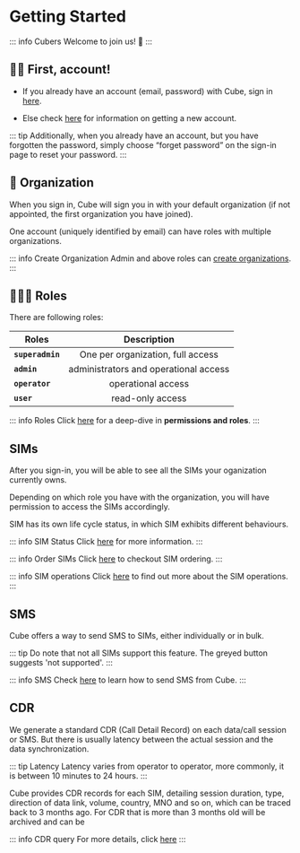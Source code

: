 # Getting Started

::: info Cubers
Welcome to join us! :tada:
:::

## :woman_technologist: First, account!

* If you already have an account (email, password) with Cube, sign in [here](https://beta.iotcube.link).

* Else check [here](getaccount) for information on getting a new account.

::: tip
Additionally, when you already have an account, but you have forgotten the password, simply choose “forget password” on the sign-in page to reset your password.
:::

## 🏢 Organization
When you sign in, Cube will sign you in with your default organization (if not appointed, the first organization you have joined). 

One account (uniquely identified by email) can have roles with multiple organizations. 

::: info Create Organization
Admin and above roles can [create organizations](organization).
:::

## 👨🏻‍💼 Roles
There are following roles:

| Roles        | Description          |
| ------------- |:-------------:|
| **`superadmin`**    | One per organization, full access  |
| **`admin`** | administrators and operational access |
| **`operator`** | operational access |
| **`user`** | read-only access |

::: info Roles
Click [here]() for a deep-dive in **permissions and roles**.
:::
## SIMs
After you sign-in, you will be able to see all the SIMs your oganization currently owns. 

Depending on which role you have with the organization, you will have permission to access the SIMs accordingly.

SIM has its own life cycle status, in which SIM exhibits different behaviours. 

::: info SIM Status
Click [here](simstatus) for more information. 
:::

::: info Order SIMs
Click [here](order) to checkout SIM ordering.
:::

::: info SIM operations
Click [here](sim) to find out more about the SIM operations.
:::

## SMS
Cube offers a way to send SMS to SIMs, either individually or in bulk. 

::: tip 
Do note that not all SIMs support this feature. The greyed button suggests 'not supported'.
:::

::: info SMS
Check [here](sms) to learn how to send SMS from Cube.
:::
## CDR
We generate a standard CDR (Call Detail Record) on each data/call session or SMS. But there is usually latency between the actual session and the data synchronization. 

::: tip Latency
Latency varies from operator to operator, more commonly, it is between 10 minutes to 24 hours.
:::

Cube provides CDR records for each SIM, detailing session duration, type, direction of data link, volume, country, MNO and so on, which can be traced back to 3 months ago. For CDR that is more than 3 months old will be archived and can be 

::: info CDR query
For more details, click [here](cdr)
:::